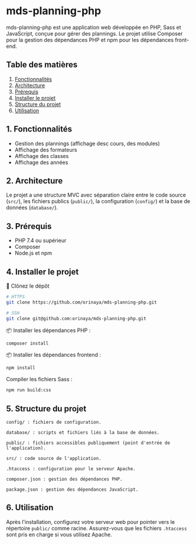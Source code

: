 # mds-planning-php

mds-planning-php est une application web développée en PHP, Sass et JavaScript, conçue pour gérer des plannings. 
Le projet utilise Composer pour la gestion des dépendances PHP et npm pour les dépendances front-end.

## Table des matières

1. [Fonctionnalités](#1-fonctionnalités)
2. [Architecture](#2-architecture)
3. [Prérequis](#3-prérequis)
4. [Installer le projet](#4-installer-le-projet)
5. [Structure du projet](#5-structure-du-projet)
6. [Utilisation](#6-utilisation)

## 1. Fonctionnalités

- Gestion des plannings (affichage desc cours, des modules)
- Affichage des formateurs
- Affichage des classes
- Affichage des années

## 2. Architecture
Le projet a une structure MVC avec séparation claire entre le code source (`src/`), les fichiers publics (`public/`), la configuration (`config/`) et la base de données (`database/`).

## 3. Prérequis

- PHP 7.4 ou supérieur
- Composer
- Node.js et npm

## 4. Installer le projet

📂 Clônez le dépôt
```bash
# HTTPS
git clone https://github.com/orinaya/mds-planning-php.git

# SSH 
git clone git@github.com:orinaya/mds-planning-php.git
```

📦 Installer les dépendances PHP :
```bash
composer install
```

📦 Installer les dépendances frontend :
```bash
npm install

```
Compiler les fichiers Sass :
```bash
npm run build:css
```

## 5. Structure du projet

    config/ : fichiers de configuration.

    database/ : scripts et fichiers liés à la base de données.

    public/ : fichiers accessibles publiquement (point d'entrée de l'application).

    src/ : code source de l'application.

    .htaccess : configuration pour le serveur Apache.

    composer.json : gestion des dépendances PHP.

    package.json : gestion des dépendances JavaScript.

## 6. Utilisation

Après l'installation, configurez votre serveur web pour pointer vers le répertoire `public/` comme racine. Assurez-vous que les fichiers `.htaccess` sont pris en charge si vous utilisez Apache.
